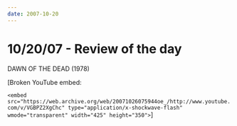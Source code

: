 ```yaml
---
date: 2007-10-20
---
```

# 10/20/07 - Review of the day

DAWN OF THE DEAD (1978)

[Broken YouTube embed:

`<embed src="https://web.archive.org/web/20071026075944oe_/http://www.youtube.com/v/VGBPZ2XgChc" type="application/x-shockwave-flash" wmode="transparent" width="425" height="350">`]